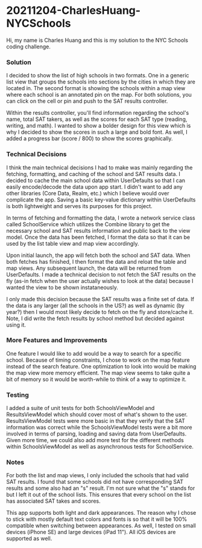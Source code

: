 # 20211204-CharlesHuang-NYCSchools

Hi, my name is Charles Huang and this is my solution to the NYC Schools coding challenge.

### Solution

I decided to show the list of high schools in two formats. One in a generic list view that groups the schools into sections by the cities in which they are located in. The second format is showing the schools within a map view where each school is an annotated pin on the map. For both solutions, you can click on the cell or pin and push to the SAT results controller.

Within the results controller, you'll find information regarding the school's name, total SAT takers, as well as the scores for each SAT type (reading, writing, and math). I wanted to show a bolder design for this view which is why I decided to show the scores in such a large and bold font. As well, I added a progress bar (score / 800) to show the scores graphically.

### Technical Decisions

I think the main technical decisions I had to make was mainly regarding the fetching, formatting, and caching of the school and SAT results data. I decided to cache the main school data within UserDefaults so that I can easily encode/decode the data upon app start. I didn't want to add any other libraries (Core Data, Realm, etc.) which I believe would over complicate the app. Saving a basic key-value dictionary within UserDefaults is both lightweight and serves its purposes for this project.

In terms of fetching and formatting the data, I wrote a network service class called SchoolService which utilizes the Combine library to get the necessary school and SAT results information and public back to the view model. Once the data has been fetched, I format the data so that it can be used by the list table view and map view accordingly.

Upon initial launch, the app will fetch both the school and SAT data. When both fetches has finished, I then format the data and reloat the table and map views. Any subsequent launch, the data will be returned from UserDefaults. I made a technical decision to not fetch the SAT results on the fly (as-in fetch when the user actually wishes to look at the data) because I wanted the view to be shown instataneously. 

I only made this decision because the SAT results was a finite set of data. If the data is any larger (all the schools in the US?) as well as dynamic (by year?) then I would most likely decide to fetch on the fly and store/cache it. Note, I did write the fetch results by school method but decided against using it.

### More Features and Improvements

One feature I would like to add would be a way to search for a specific school. Because of timing constraints, I chose to work on the map feature instead of the search feature. One optimization to look into would be making the map view more memory efficient. The map view seems to take quite a bit of memory so it would be worth-while to think of a way to optimize it.

### Testing

I added a suite of unit tests for both SchoolsViewModel and ResultsViewModel which should cover most of what's shown to the user. ResultsViewModel tests were more basic in that they verify that the SAT information was correct while the SchoolsViewModel tests were a bit more involved in terms of parsing, loading and saving data from UserDefaults. Given more time, we could also add more test for the different methods within SchoolsViewModel as well as asynchronous tests for SchoolService.

### Notes

For both the list and map views, I only included the schools that had valid SAT results. I found that some schools did not have corresponding SAT results and some also had an "s" result. I'm not sure what the "s" stands for but I left it out of the school lists. This ensures that every school on the list has associated SAT takes and scores.

This app supports both light and dark appearances. The reason why I chose to stick with mostly default text colors and fonts is so that it will be 100% compatible when switching between appearances. As well, I tested on small devices (iPhone SE) and large devices (iPad 11"). All iOS devices are supported as well. 
